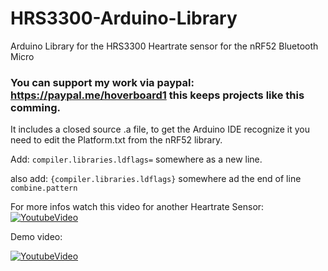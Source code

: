 # HRS3300-Arduino-Library
Arduino Library for the HRS3300 Heartrate sensor for the nRF52 Bluetooth Micro

### You can support my work via paypal: https://paypal.me/hoverboard1 this keeps projects like this comming.

It includes a closed source .a file, to get the Arduino IDE recognize it you need to edit the Platform.txt from the nRF52 library.


Add: ```compiler.libraries.ldflags=``` somewhere as a new line.

also add: ```{compiler.libraries.ldflags}``` somewhere ad the end of line ```combine.pattern```

For more infos watch this video for another Heartrate Sensor: 
[![YoutubeVideo](https://img.youtube.com/vi/E0W65KbaeA8/0.jpg)](https://www.youtube.com/watch?v=E0W65KbaeA8)

Demo video:

[![YoutubeVideo](https://img.youtube.com/vi/I8Ch9Db_a7M/0.jpg)](https://www.youtube.com/watch?v=I8Ch9Db_a7M)
